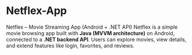 # Netflex-App
Netflex – Movie Streaming App (Android + .NET API)  Netflex is a simple movie browsing app built with **Java (MVVM architecture)** on Android, connected to a **.NET backend API**. Users can explore movies, view details, and extend features like login, favorites, and reviews.
